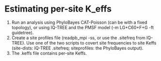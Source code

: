 # Estimating per-site K_effs

1. Run an analysis using PhyloBayes CAT-Poisson (can be with a fixed topology), or using IQ-TREE and the PMSF model (-m LG+C60+F+G -ft guidetree). 
2. Create a site profiles file (readpb_mpi -ss, or use the .sitefreq from IQ-TREE). Use one of the two scripts to covert site frequencies to site Keffs (site-dists: IQ-TREE .sitefreq; siteprofiles: the PhyloBayes output).
3. The .keffs file contains per-site Keffs.
